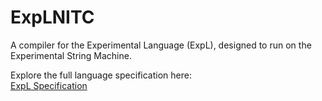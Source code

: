 # ExpLNITC  

A compiler for the Experimental Language (ExpL), designed to run on the Experimental String Machine.  

Explore the full language specification here:  
[ExpL Specification](https://silcnitc.github.io/expl.html)
